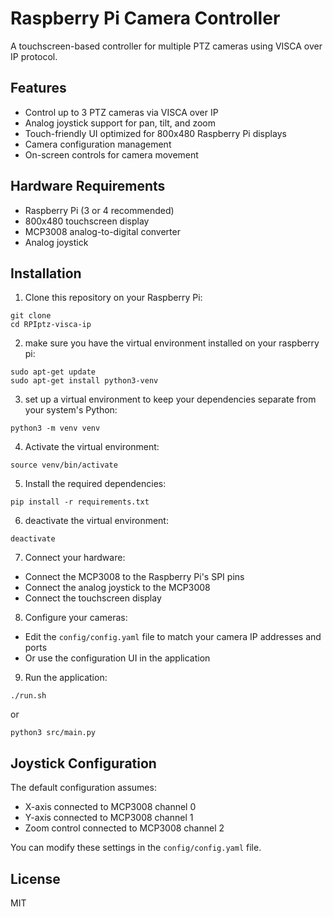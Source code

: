 # Raspberry Pi Camera Controller

A touchscreen-based controller for multiple PTZ cameras using VISCA over IP protocol.

## Features

- Control up to 3 PTZ cameras via VISCA over IP
- Analog joystick support for pan, tilt, and zoom
- Touch-friendly UI optimized for 800x480 Raspberry Pi displays
- Camera configuration management
- On-screen controls for camera movement

## Hardware Requirements

- Raspberry Pi (3 or 4 recommended)
- 800x480 touchscreen display
- MCP3008 analog-to-digital converter
- Analog joystick

## Installation

1. Clone this repository on your Raspberry Pi:

`git clone`  
`cd RPIptz-visca-ip`

2. make sure you have the virtual environment installed on your raspberry pi:

`sudo apt-get update`  
`sudo apt-get install python3-venv`

3. set up a virtual environment to keep your dependencies separate from your system's Python:

`python3 -m venv venv`

4. Activate the virtual environment:

`source venv/bin/activate`

5. Install the required dependencies:

`pip install -r requirements.txt`

6. deactivate the virtual environment:

`deactivate`

7. Connect your hardware:
- Connect the MCP3008 to the Raspberry Pi's SPI pins
- Connect the analog joystick to the MCP3008
- Connect the touchscreen display

8. Configure your cameras:
- Edit the `config/config.yaml` file to match your camera IP addresses and ports
- Or use the configuration UI in the application

9. Run the application:

`./run.sh`

or

`python3 src/main.py`

## Joystick Configuration

The default configuration assumes:
- X-axis connected to MCP3008 channel 0
- Y-axis connected to MCP3008 channel 1
- Zoom control connected to MCP3008 channel 2

You can modify these settings in the `config/config.yaml` file.

## License

MIT